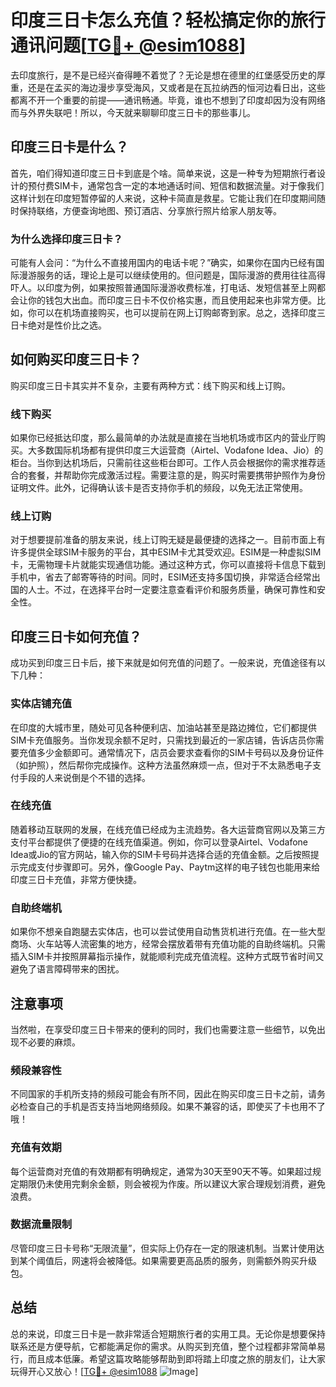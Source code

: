 # 印度三日卡怎么充值？轻松搞定你的旅行通讯问题[[TG💪+ @esim1088](https://t.me/s/esim1088)]

去印度旅行，是不是已经兴奋得睡不着觉了？无论是想在德里的红堡感受历史的厚重，还是在孟买的海边漫步享受海风，又或者是在瓦拉纳西的恒河边看日出，这些都离不开一个重要的前提——通讯畅通。毕竟，谁也不想到了印度却因为没有网络而与外界失联吧！所以，今天就来聊聊印度三日卡的那些事儿。

## 印度三日卡是什么？

首先，咱们得知道印度三日卡到底是个啥。简单来说，这是一种专为短期旅行者设计的预付费SIM卡，通常包含一定的本地通话时间、短信和数据流量。对于像我们这样计划在印度短暂停留的人来说，这种卡简直是救星。它能让我们在印度期间随时保持联络，方便查询地图、预订酒店、分享旅行照片给家人朋友等。

### 为什么选择印度三日卡？

可能有人会问：“为什么不直接用国内的电话卡呢？”确实，如果你在国内已经有国际漫游服务的话，理论上是可以继续使用的。但问题是，国际漫游的费用往往高得吓人。以印度为例，如果按照普通国际漫游收费标准，打电话、发短信甚至上网都会让你的钱包大出血。而印度三日卡不仅价格实惠，而且使用起来也非常方便。比如，你可以在机场直接购买，也可以提前在网上订购邮寄到家。总之，选择印度三日卡绝对是性价比之选。

## 如何购买印度三日卡？

购买印度三日卡其实并不复杂，主要有两种方式：线下购买和线上订购。

### 线下购买

如果你已经抵达印度，那么最简单的办法就是直接在当地机场或市区内的营业厅购买。大多数国际机场都有提供印度三大运营商（Airtel、Vodafone Idea、Jio）的柜台。当你到达机场后，只需前往这些柜台即可。工作人员会根据你的需求推荐适合的套餐，并帮助你完成激活过程。需要注意的是，购买时需要携带护照作为身份证明文件。此外，记得确认该卡是否支持你手机的频段，以免无法正常使用。

### 线上订购

对于想要提前准备的朋友来说，线上订购无疑是最便捷的选择之一。目前市面上有许多提供全球SIM卡服务的平台，其中ESIM卡尤其受欢迎。ESIM是一种虚拟SIM卡，无需物理卡片就能实现通信功能。通过这种方式，你可以直接将卡信息下载到手机中，省去了邮寄等待的时间。同时，ESIM还支持多国切换，非常适合经常出国的人士。不过，在选择平台时一定要注意查看评价和服务质量，确保可靠性和安全性。

## 印度三日卡如何充值？

成功买到印度三日卡后，接下来就是如何充值的问题了。一般来说，充值途径有以下几种：

### 实体店铺充值

在印度的大城市里，随处可见各种便利店、加油站甚至是路边摊位，它们都提供SIM卡充值服务。当你发现余额不足时，只需找到最近的一家店铺，告诉店员你需要充值多少金额即可。通常情况下，店员会要求查看你的SIM卡号码以及身份证件（如护照），然后帮你完成操作。这种方法虽然麻烦一点，但对于不太熟悉电子支付手段的人来说倒是个不错的选择。

### 在线充值

随着移动互联网的发展，在线充值已经成为主流趋势。各大运营商官网以及第三方支付平台都提供了便捷的在线充值渠道。例如，你可以登录Airtel、Vodafone Idea或Jio的官方网站，输入你的SIM卡号码并选择合适的充值金额。之后按照提示完成支付步骤即可。另外，像Google Pay、Paytm这样的电子钱包也能用来给印度三日卡充值，非常方便快捷。

### 自助终端机

如果你不想亲自跑腿去实体店，也可以尝试使用自动售货机进行充值。在一些大型商场、火车站等人流密集的地方，经常会摆放着带有充值功能的自助终端机。只需插入SIM卡并按照屏幕指示操作，就能顺利完成充值流程。这种方式既节省时间又避免了语言障碍带来的困扰。

## 注意事项

当然啦，在享受印度三日卡带来的便利的同时，我们也需要注意一些细节，以免出现不必要的麻烦。

### 频段兼容性

不同国家的手机所支持的频段可能会有所不同，因此在购买印度三日卡之前，请务必检查自己的手机是否支持当地网络频段。如果不兼容的话，即使买了卡也用不了哦！

### 充值有效期

每个运营商对充值的有效期都有明确规定，通常为30天至90天不等。如果超过规定期限仍未使用完剩余金额，则会被视为作废。所以建议大家合理规划消费，避免浪费。

### 数据流量限制

尽管印度三日卡号称“无限流量”，但实际上仍存在一定的限速机制。当累计使用达到某个阈值后，网速将会被降低。如果需要更高品质的服务，则需额外购买升级包。

## 总结

总的来说，印度三日卡是一款非常适合短期旅行者的实用工具。无论你是想要保持联系还是方便导航，它都能满足你的需求。从购买到充值，整个过程都非常简单易行，而且成本低廉。希望这篇攻略能够帮助到即将踏上印度之旅的朋友们，让大家玩得开心又放心！[[TG💪+ @esim1088](https://t.me/s/esim1088) ![Image](https://i.postimg.cc/4NQfJmqS/Snipaste-2025-05-13-00-14-12.png)]
